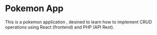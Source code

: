 # Pokemon App

This is a pokemon application , desined to learn how to implement CRUD operations using React (frontend) and PHP (API Rest).
